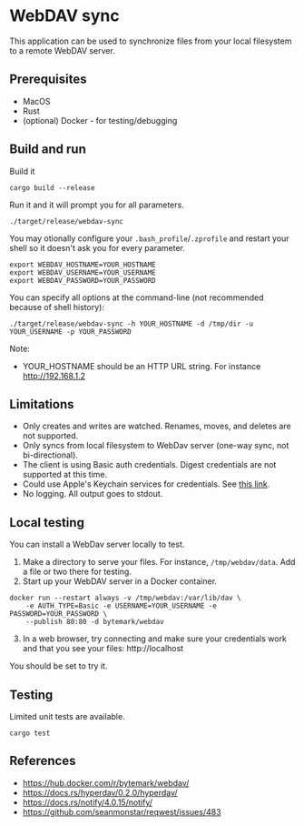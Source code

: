 # WebDAV sync

This application can be used to synchronize files from your local filesystem to a remote WebDAV server.

## Prerequisites

* MacOS
* Rust
* (optional) Docker - for testing/debugging

## Build and run

Build it

```
cargo build --release
```

Run it and it will prompt you for all parameters.

```
./target/release/webdav-sync 
```

You may otionally configure your `.bash_profile`/`.zprofile` and restart your shell so it doesn't ask you for every parameter.

```
export WEBDAV_HOSTNAME=YOUR_HOSTNAME
export WEBDAV_USERNAME=YOUR_USERNAME
export WEBDAV_PASSWORD=YOUR_PASSWORD
```

You can specify all options at the command-line (not recommended because of shell history):

```
./target/release/webdav-sync -h YOUR_HOSTNAME -d /tmp/dir -u YOUR_USERNAME -p YOUR_PASSWORD 
```

Note:
* YOUR_HOSTNAME should be an HTTP URL string. For instance http://192.168.1.2

## Limitations

* Only creates and writes are watched. Renames, moves, and deletes are not supported.
* Only syncs from local filesystem to WebDav server (one-way sync, not bi-directional).
* The client is using Basic auth credentials. Digest credentials are not supported at this time.
* Could use Apple's Keychain services for credentials. See [this link](https://crates.io/crates/keychain-services).
* No logging. All output goes to stdout.

## Local testing

You can install a WebDav server locally to test.

1. Make a directory to serve your files. For instance, `/tmp/webdav/data`. Add a file or two there for testing.
2. Start up your WebDAV server in a Docker container.
```shell
docker run --restart always -v /tmp/webdav:/var/lib/dav \
    -e AUTH_TYPE=Basic -e USERNAME=YOUR_USERNAME -e PASSWORD=YOUR_PASSWORD \
    --publish 80:80 -d bytemark/webdav
```
3. In a web browser, try connecting and make sure your credentials work and that you see your files: http://localhost

You should be set to try it.

## Testing

Limited unit tests are available.

```
cargo test
```

## References

* https://hub.docker.com/r/bytemark/webdav/
* https://docs.rs/hyperdav/0.2.0/hyperdav/
* https://docs.rs/notify/4.0.15/notify/
* https://github.com/seanmonstar/reqwest/issues/483

